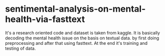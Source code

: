 # sentimental-analysis-on-mental-health-via-fasttext
It's a research oriented code and dataset is taken from kaggle. It is basically decoding the mental health issue on the basis on textual data. by first doing preprocessing and after that using fasttext. At the end it's training and testing of data.
